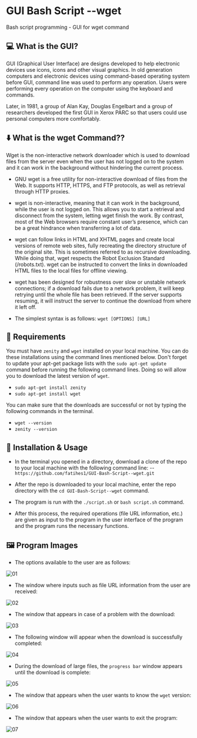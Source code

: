 # GUI Bash Script --wget

Bash script programming - GUI for wget command
## :computer: What is the GUI?

GUI (Graphical User Interface) are designs developed to help electronic devices use icons, icons and other visual graphics. In old generation computers and electronic devices using command-based operating system before GUI, command line was used to perform any operation. Users were performing every operation on the computer using the keyboard and commands.

Later, in 1981, a group of Alan Kay, Douglas Engelbart and a group of researchers developed the first GUI in Xerox PARC so that users could use personal computers more comfortably.

## :arrow_down: What is the wget Command??


Wget is the non-interactive network downloader which is used to download files from the server even when the user has not logged on to the system and it can work in the background without hindering the current process.  

-   GNU wget is a free utility for non-interactive download of files from the Web. It supports HTTP, HTTPS, and FTP protocols, as well as retrieval through HTTP proxies.  
    
-   wget is non-interactive, meaning that it can work in the background, while the user is not logged on. This allows you to start a retrieval and disconnect from the system, letting wget finish the work. By contrast, most of the Web browsers require constant user’s presence, which can be a great hindrance when transferring a lot of data.  
    
-   wget can follow links in HTML and XHTML pages and create local versions of remote web sites, fully recreating the directory structure of the original site. This is sometimes referred to as recursive downloading. While doing that, wget respects the Robot Exclusion Standard (/robots.txt). wget can be instructed to convert the links in downloaded HTML files to the local files for offline viewing.  
    
-   wget has been designed for robustness over slow or unstable network connections; if a download fails due to a network problem, it will keep retrying until the whole file has been retrieved. If the server supports resuming, it will instruct the server to continue the download from where it left off.
- The simplest syntax is as follows: `wget [OPTIONS] [URL]`

## :floppy_disk: Requirements
You must have `zenity` and `wget` installed on your local machine. You can do these installations using the command lines mentioned below. Don't forget to update your apt-get package lists with the `sudo apt-get update` command before running the following command lines. Doing so will allow you to download the latest version of `wget`.

- `sudo apt-get install zenity`
- `sudo apt-get install wget`

You can make sure that the downloads are successful or not by typing the following commands in the terminal.

- `wget --version`
- `zenity --version`

## :mag_right: Installation & Usage

- In the terminal you opened in a directory, download a clone of the repo to your local machine with the following command line: 
-- `https://github.com/fatihes1/GUI-Bash-Script--wget.git`

- After the repo is downloaded to your local machine, enter the repo directory with the `cd GUI-Bash-Script--wget` command.
- The program is run with the `./script.sh` or `bash script.sh` command.
- After this process, the required operations (file URL information, etc.) are given as input to the program in the user interface of the program and the program runs the necessary functions.

## :framed_picture: Program Images
- The options available to the user are as follows:

![01]()
 
- The window where inputs such as file URL information from the user are received:

![02]()

- The window that appears in case of a problem with the download:

![03]()

- The following window will appear when the download is successfully completed:

![04]()

- During the download of large files, the `progress bar` window appears until the download is complete:

![05]()

- The window that appears when the user wants to know the `wget` version:

![06]()

- The window that appears when the user wants to exit the program:

![07]()